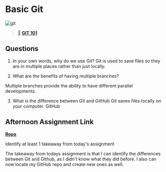 # Basic Git

![git](https://git-scm.com/images/branching-illustration@2x.png)

> **📖 [GIT 101](https://codeworksacademy.com/fs-student-guide/resources/wk1/01-GIT)**

## Questions

1. In your own words, why do we use Git?
Git is used to save files so they are in multiple places rather than just locally.

2. What are the benefits of having multiple branches?

Multiple branches provide the ability to have different parallel developments. 

3. What is the difference between Git and GitHub
Git saves files locally on your computer. GitHub 



## Afternoon Assignment Link

**[Repo](https://github.com/owennwoodward/fs-journal)**

Identify at least 1 takeaway from today's assignment

The takeaway from todays assignment is that I can identify the differences between Git and Github, as I didn't know what
they did before. I also can now locate my GitHub repo and create new ones as well.
